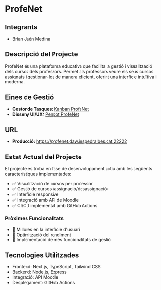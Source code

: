 # ProfeNet

## Integrants
* Brian Jaén Medina

## Descripció del Projecte
ProfeNet és una plataforma educativa que facilita la gestió i visualització dels cursos dels professors. Permet als professors veure els seus cursos assignats i gestionar-los de manera eficient, oferint una interfície intuïtiva i moderna.

## Eines de Gestió
* **Gestor de Tasques:** [Kanban ProfeNet](https://tree.taiga.io/project/a23brianjaen-tr3-profenet/timeline)
* **Disseny UI/UX:** [Penpot ProfeNet](https://tree.taiga.io/project/a23brianjaen-tr3-profenet/timeline)

## URL
* **Producció:** https://profenet.daw.inspedralbes.cat:22222

## Estat Actual del Projecte
El projecte es troba en fase de desenvolupament actiu amb les següents característiques implementades:
* ✅ Visualització de cursos per professor
* ✅ Gestió de cursos (assignació/desassignació)
* ✅ Interfície responsive
* ✅ Integració amb API de Moodle
* ✅ CI/CD implementat amb GitHub Actions

### Pròximes Funcionalitats
* 🔄 Millores en la interfície d'usuari
* 🔄 Optimització del rendiment
* 🔄 Implementació de més funcionalitats de gestió

## Tecnologies Utilitzades
* Frontend: Next.js, TypeScript, Tailwind CSS
* Backend: Node.js, Express
* Integració: API Moodle
* Desplegament: GitHub Actions
